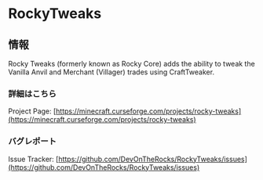 # RockyTweaks

## 情報

Rocky Tweaks (formerly known as Rocky Core) adds the ability to tweak the Vanilla Anvil and Merchant (Villager) trades using CraftTweaker.

### 詳細はこちら

Project Page: [https://minecraft.curseforge.com/projects/rocky-tweaks](https://minecraft.curseforge.com/projects/rocky-tweaks)

### バグレポート

Issue Tracker: [https://github.com/DevOnTheRocks/RockyTweaks/issues](https://github.com/DevOnTheRocks/RockyTweaks/issues)
